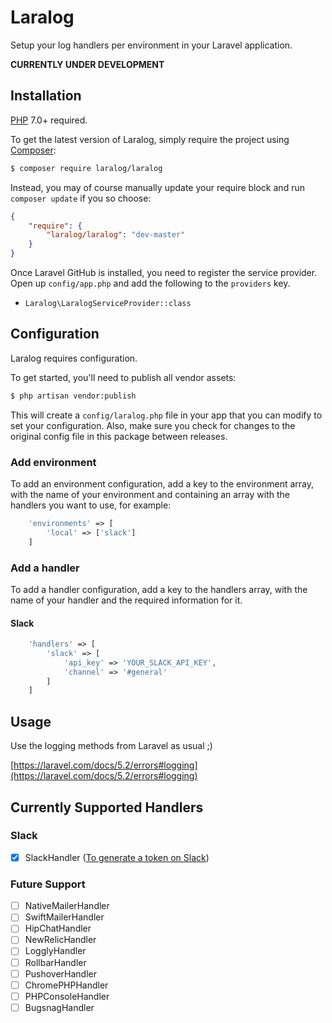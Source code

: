 # Laralog

Setup your log handlers per environment in your Laravel application.

**CURRENTLY UNDER DEVELOPMENT**

## Installation

[PHP](https://php.net) 7.0+ required.

To get the latest version of Laralog, simply require the project using [Composer](https://getcomposer.org):

```bash
$ composer require laralog/laralog
```

Instead, you may of course manually update your require block and run `composer update` if you so choose:

```json
{
    "require": {
        "laralog/laralog": "dev-master"
    }
}
```

Once Laravel GitHub is installed, you need to register the service provider. Open up `config/app.php` and add the following to the `providers` key.

* `Laralog\LaralogServiceProvider::class`

## Configuration

Laralog requires configuration.

To get started, you'll need to publish all vendor assets:

```bash
$ php artisan vendor:publish
```

This will create a `config/laralog.php` file in your app that you can modify to set your configuration. 
Also, make sure you check for changes to the original config file in this package between releases.

### Add environment

To add an environment configuration, add a key to the environment array, with the name of your environment and
containing an array with the handlers you want to use, for example: 

```php
    'environments' => [
        'local' => ['slack']
    ]
``` 

### Add a handler

To add a handler configuration, add a key to the handlers array, with the name of your handler and
the required information for it. 

#### Slack

```php
    'handlers' => [
        'slack' => [
            'api_key' => 'YOUR_SLACK_API_KEY',
            'channel' => '#general'
        ]
    ]
``` 

## Usage

Use the logging methods from Laravel as usual ;)

[https://laravel.com/docs/5.2/errors#logging](https://laravel.com/docs/5.2/errors#logging)

## Currently Supported Handlers

### Slack

- [x] SlackHandler ([To generate a token on Slack](https://api.slack.com/web#auth))

### Future Support

- [ ] NativeMailerHandler
- [ ] SwiftMailerHandler
- [ ] HipChatHandler
- [ ] NewRelicHandler
- [ ] LogglyHandler
- [ ] RollbarHandler
- [ ] PushoverHandler
- [ ] ChromePHPHandler
- [ ] PHPConsoleHandler
- [ ] BugsnagHandler